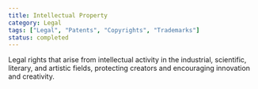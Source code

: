 ```yaml
---
title: Intellectual Property
category: Legal
tags: ["Legal", "Patents", "Copyrights", "Trademarks"]
status: completed
---
```

Legal rights that arise from intellectual activity in the industrial, scientific, literary, and artistic fields, protecting creators and encouraging innovation and creativity.